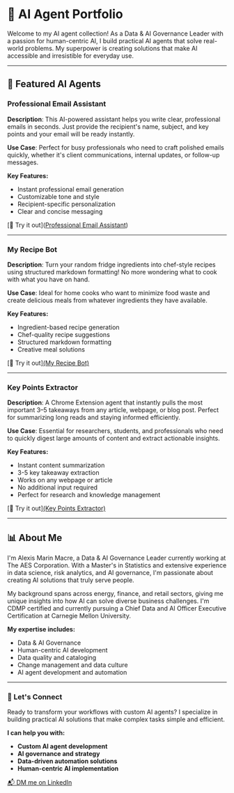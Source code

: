 # 🧠 AI Agent Portfolio

Welcome to my AI agent collection! As a Data & AI Governance Leader with a passion for human-centric AI, I build practical AI agents that solve real-world problems. My superpower is creating solutions that make AI accessible and irresistible for everyday use.

---

## 🚀 Featured AI Agents

### Professional Email Assistant  
**Description**: This AI-powered assistant helps you write clear, professional emails in seconds. Just provide the recipient's name, subject, and key points and your email will be ready instantly.

**Use Case**: Perfect for busy professionals who need to craft polished emails quickly, whether it's client communications, internal updates, or follow-up messages.

**Key Features:**
- Instant professional email generation
- Customizable tone and style
- Recipient-specific personalization
- Clear and concise messaging

[🔗 Try it out]([Professional Email Assistant](https://app.mindstudio.ai/agents/untitled-ai-agent-bcfb1160/run/6c3a0273-a36b-4134-895b-03fc532eda05))

---

### My Recipe Bot
**Description**: Turn your random fridge ingredients into chef-style recipes using structured markdown formatting! No more wondering what to cook with what you have on hand.

**Use Case**: Ideal for home cooks who want to minimize food waste and create delicious meals from whatever ingredients they have available.

**Key Features:**
- Ingredient-based recipe generation
- Chef-quality recipe suggestions
- Structured markdown formatting
- Creative meal solutions

[🔗 Try it out][(My Recipe Bot)](https://app.mindstudio.ai/agents/my-recipe-bot-50cc79e5/run/3221380b-6a4e-4e8e-8bd9-04f837a44d5e)

---

### Key Points Extractor
**Description**: A Chrome Extension agent that instantly pulls the most important 3–5 takeaways from any article, webpage, or blog post. Perfect for summarizing long reads and staying informed efficiently.

**Use Case**: Essential for researchers, students, and professionals who need to quickly digest large amounts of content and extract actionable insights.

**Key Features:**
- Instant content summarization
- 3-5 key takeaway extraction
- Works on any webpage or article
- No additional input required
- Perfect for research and knowledge management

[🔗 Try it out][(Key Points Extractor)](https://app.mindstudio.ai/agents/key-points-extractor-2bf91ef1/run)

---

## 📊 About Me

I'm Alexis Marin Macre, a Data & AI Governance Leader currently working at The AES Corporation. With a Master's in Statistics and extensive experience in data science, risk analytics, and AI governance, I'm passionate about creating AI solutions that truly serve people.

My background spans across energy, finance, and retail sectors, giving me unique insights into how AI can solve diverse business challenges. I'm CDMP certified and currently pursuing a Chief Data and AI Officer Executive Certification at Carnegie Mellon University.

**My expertise includes:**
- Data & AI Governance
- Human-centric AI development
- Data quality and cataloging
- Change management and data culture
- AI agent development and automation

---

### 🤝 Let's Connect

Ready to transform your workflows with custom AI agents? I specialize in building practical AI solutions that make complex tasks simple and efficient.

**I can help you with:**
- **Custom AI agent development**
- **AI governance and strategy**
- **Data-driven automation solutions**
- **Human-centric AI implementation**

[📬 DM me on LinkedIn](https://www.linkedin.com/in/alexis-marin-macre-59415166)
